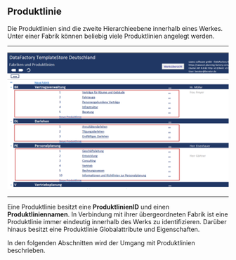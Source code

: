 ## Produktlinie

Die Produktlinien sind die zweite Hierarchieebene innerhalb eines Werkes. Unter einer Fabrik können beliebig viele Produktlinien angelegt werden.

---
![](/Pictures/Excel-Client/Produktlinie/produktlinie_1.png)

---

Eine Produktlinie besitzt eine **ProduktlinienID** und einen **Produktliniennamen**. In Verbindung mit ihrer übergeordneten Fabrik ist eine Produktlinie immer eindeutig innerhalb des Werks zu identifizieren. Darüber hinaus besitzt eine Produktlinie Globalattribute und Eigenschaften.

In den folgenden Abschnitten wird der Umgang mit Produktlinien beschrieben.
